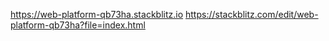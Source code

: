 https://web-platform-qb73ha.stackblitz.io
https://stackblitz.com/edit/web-platform-qb73ha?file=index.html
